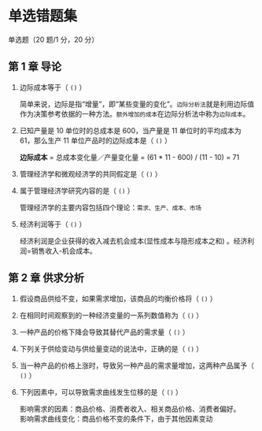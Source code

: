 # 单选错题集

单选题（20 题/1 分，20 分）

## 第 1 章 导论

1. 边际成本等于（ `()` ）

   简单来说，边际是指“增量”，即“某些变量的变化”。`边际分析法`就是利用边际值作为决策参考依据的一种方法。`额外增加的成本`在边际分析法中称为`边际成本`。

2. 已知产量是 10 单位时的总成本是 600，当产量是 11 单位时的平均成本为 61，那么生产 11 单位产品时的边际成本是（ `()` ）

   **边际成本** = 总成本变化量／产量变化量 = (61 \* 11 - 600) / (11 - 10) = 71

3. 管理经济学和微观经济学的共同假定是（ `()` ）

4. 属于管理经济学研究内容的是（ `()` ）

   管理经济学的主要内容包括四个理论：`需求、生产、成本、市场`

5. 经济利润等于（ `()` ）

   经济利润是企业获得的收入减去机会成本(显性成本与隐形成本之和) 。经济利润=销售收入-机会成本。

## 第 2 章 供求分析

1. 假设商品供给不变，如果需求增加，该商品的均衡价格将（ `()` ）
2. 在相同时间观察到的一种经济变量的一系列数值称为（ `()` ）
3. 一种产品的价格下降会导致其替代产品的需求量（ `()` ）
4. 下列关于供给变动与供给量变动的说法中，正确的是（ `()` ）
5. 当一种产品的价格上涨时，导致另一种产品的需求量增加，这两种产品属予（ `()` ）
6. 下列因素中，可以导致需求曲线发生位移的是（ `()` ）

   影响需求的因素：商品价格、消费者收入、相关商品价格、消费者偏好。  
   影响需求曲线变化：商品价格不变的条件下，由于其他因素变动
